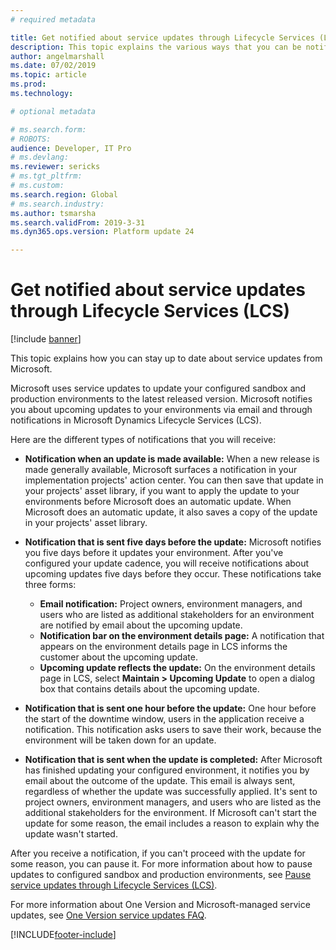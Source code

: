 ```yaml
---
# required metadata

title: Get notified about service updates through Lifecycle Services (LCS)
description: This topic explains the various ways that you can be notified about service updates to your environments.
author: angelmarshall
ms.date: 07/02/2019
ms.topic: article
ms.prod: 
ms.technology: 

# optional metadata

# ms.search.form: 
# ROBOTS: 
audience: Developer, IT Pro
# ms.devlang: 
ms.reviewer: sericks
# ms.tgt_pltfrm: 
# ms.custom:
ms.search.region: Global
# ms.search.industry: 
ms.author: tsmarsha
ms.search.validFrom: 2019-3-31 
ms.dyn365.ops.version: Platform update 24 

---
```


# Get notified about service updates through Lifecycle Services (LCS)

[!include [banner](../includes/banner.md)]

This topic explains how you can stay up to date about service updates from Microsoft.

Microsoft uses service updates to update your configured sandbox and production environments to the latest released version. Microsoft notifies you about upcoming updates to your environments via email and through notifications in Microsoft Dynamics Lifecycle Services (LCS).

Here are the different types of notifications that you will receive:

- **Notification when an update is made available:** When a new release is made generally available, Microsoft surfaces a notification in your implementation projects' action center. You can then save that update in your projects' asset library, if you want to apply the update to your environments before Microsoft does an automatic update. When Microsoft does an automatic update, it also saves a copy of the update in your projects' asset library. 
- **Notification that is sent five days before the update:** Microsoft notifies you five days before it updates your environment. After you've configured your update cadence, you will receive notifications about upcoming updates five days before they occur. These notifications take three forms:

    - **Email notification:** Project owners, environment managers, and users who are listed as additional stakeholders for an environment are notified by email about the upcoming update.
    - **Notification bar on the environment details page:** A notification that appears on the environment details page in LCS informs the customer about the upcoming update.
    - **Upcoming update reflects the update:** On the environment details page in LCS, select **Maintain &gt; Upcoming Update** to open a dialog box that contains details about the upcoming update.

- **Notification that is sent one hour before the update:** One hour before the start of the downtime window, users in the application receive a notification. This notification asks users to save their work, because the environment will be taken down for an update.
- **Notification that is sent when the update is completed:** After Microsoft has finished updating your configured environment, it notifies you by email about the outcome of the update. This email is always sent, regardless of whether the update was successfully applied. It's sent to project owners, environment managers, and users who are listed as the additional stakeholders for the environment. If Microsoft can't start the update for some reason, the email includes a reason to explain why the update wasn't started.

After you receive a notification, if you can't proceed with the update for some reason, you can pause it. For more information about how to pause updates to configured sandbox and production environments, see [Pause service updates through Lifecycle Services (LCS)](pause-service-updates.md).

For more information about One Version and Microsoft-managed service updates, see [One Version service updates FAQ](../../fin-ops/get-started/one-version.yml).


[!INCLUDE[footer-include](../../../includes/footer-banner.md)]